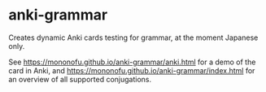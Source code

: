 anki-grammar
============

Creates dynamic Anki cards testing for grammar, at the moment Japanese only.

See https://mononofu.github.io/anki-grammar/anki.html for a demo of the card in Anki, and https://mononofu.github.io/anki-grammar/index.html for an overview of all supported conjugations.
